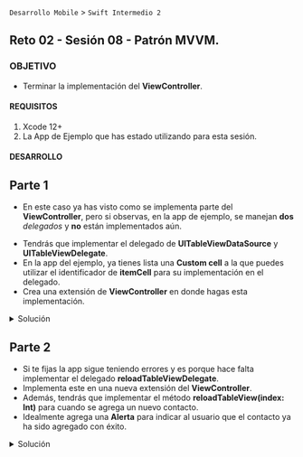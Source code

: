 `Desarrollo Mobile` > `Swift Intermedio 2`

## Reto 02 - Sesión 08 - Patrón MVVM.

### OBJETIVO 

- Terminar la implementación del **ViewController**. 

#### REQUISITOS 

1. Xcode 12+
2. La App de Ejemplo que has estado utilizando para esta sesión.

#### DESARROLLO

## Parte 1

- En este caso ya has visto como se implementa parte del **ViewController**, pero si observas, en la app de ejemplo, se manejan **dos** _delegados_ y **no** están implementados aún.
* Tendrás que implementar el delegado de **UITableViewDataSource** y **UITableViewDelegate**.
* En la app del ejemplo, ya tienes lista una **Custom cell** a la que puedes utilizar el identificador de **itemCell** para su implementación en el delegado.
* Crea una extensión de **ViewController** en donde hagas esta implementación.

<details>
	<summary>Solución</summary>
	<p>Implementar los métodos de **UITableViewDataSource** y **UITableViewDelegate**</p>

```
extension ViewController: UITableViewDataSource,UITableViewDelegate {
    func tableView(_ tableView: UITableView, numberOfRowsInSection section: Int) -> Int {
        return (viewModel?.items.count)!
    }
    
    func tableView(_ tableView: UITableView, cellForRowAt indexPath: IndexPath) -> UITableViewCell {
        let cell = itemTableView.dequeueReusableCell(withIdentifier: "itemCell") as! CustomItemTableViewCell
        cell.setupDataFromModel(model: viewModel!.items[indexPath.row])
        return cell
    }
    
    func tableView(_ tableView: UITableView, heightForRowAt indexPath: IndexPath) -> CGFloat {
        return 72
    }
}
```
</details> 

## Parte 2

* Si te fijas la app sigue teniendo errores y es porque hace falta implementar el delegado **reloadTableViewDelegate**.
* Implementa este en una nueva extensión del **ViewController**.
* Además, tendrás que implementar el método **reloadTableView(index: Int)** para cuando se agrega un nuevo contacto.
* Idealmente agrega una **Alerta** para indicar al usuario que el contacto ya ha sido agregado con éxito.

<details> 
	<summary>Solución</summary>
		<p>Implementación del **reloadTableViewDelegate</p>

```
extension ViewController: reloadTableViewDelegate {
    func reloadTableView(index: Int) {
        phoneNameTextField.text = ""
        phoneNumberTextField.text = ""
        itemTableView.beginUpdates()
        itemTableView.insertRows(at: [IndexPath(row: index-1,section: 0)], with: .automatic)
        itemTableView.endUpdates()
        let alert = UIAlertController(title: "", message: "Contacto Agregado con Éxito", preferredStyle: UIAlertController.Style.alert)
        alert.addAction(UIAlertAction(title: "Ok", style: UIAlertAction.Style.default, handler: nil))
        self.present(alert, animated: true, completion: nil)
    }
}
```
* Con esto tienes terminado tu **ViewController**.

* Así se deberá de ver la implementación final del **ViewController**

* ![](0.png)
</details> 